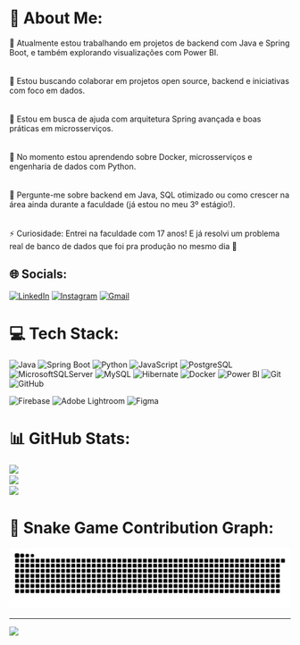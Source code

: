 # 💫 About Me:
🎯 Atualmente estou trabalhando em projetos de backend com Java e Spring Boot, e também explorando visualizações com Power BI.<br><br>  
🤝 Estou buscando colaborar em projetos open source, backend e iniciativas com foco em dados.<br><br>  
🙋 Estou em busca de ajuda com arquitetura Spring avançada e boas práticas em microsserviços.<br><br>  
🌱 No momento estou aprendendo sobre Docker, microsserviços e engenharia de dados com Python.<br><br>  
💬 Pergunte-me sobre backend em Java, SQL otimizado ou como crescer na área ainda durante a faculdade (já estou no meu 3º estágio!).<br><br>  
⚡ Curiosidade: Entrei na faculdade com 17 anos! E já resolvi um problema real de banco de dados que foi pra produção no mesmo dia 🚀<br>

## 🌐 Socials:
[![LinkedIn](https://img.shields.io/badge/LinkedIn-%230077B5.svg?logo=linkedin&logoColor=white)](https://linkedin.com/in/zitosamuel)
[![Instagram](https://img.shields.io/badge/Instagram-E4405F.svg?logo=instagram&logoColor=white)](https://instagram.com/samuelldemoraes)
[![Gmail](https://img.shields.io/badge/Gmail-D14836.svg?logo=gmail&logoColor=white)](mailto:samuellmoraes28@gmail.com)

# 💻 Tech Stack:
![Java](https://img.shields.io/badge/java-%23ED8B00.svg?style=for-the-badge&logo=openjdk&logoColor=white)
![Spring Boot](https://img.shields.io/badge/springboot-%236DB33F.svg?style=for-the-badge&logo=spring-boot&logoColor=white)
![Python](https://img.shields.io/badge/python-3670A0?style=for-the-badge&logo=python&logoColor=ffdd54)
![JavaScript](https://img.shields.io/badge/javascript-%23323330.svg?style=for-the-badge&logo=javascript&logoColor=%23F7DF1E)
![PostgreSQL](https://img.shields.io/badge/postgres-%23316192.svg?style=for-the-badge&logo=postgresql&logoColor=white)
![MicrosoftSQLServer](https://img.shields.io/badge/Microsoft%20SQL%20Server-CC2927?style=for-the-badge&logo=microsoft%20sql%20server&logoColor=white)
![MySQL](https://img.shields.io/badge/mysql-4479A1.svg?style=for-the-badge&logo=mysql&logoColor=white)
![Hibernate](https://img.shields.io/badge/Hibernate-59666C?style=for-the-badge&logo=Hibernate&logoColor=white)
![Docker](https://img.shields.io/badge/docker-2496ED.svg?style=for-the-badge&logo=docker&logoColor=white)
![Power BI](https://img.shields.io/badge/Power_BI-F2C811?style=for-the-badge&logo=powerbi&logoColor=black)
![Git](https://img.shields.io/badge/git-%23F05033.svg?style=for-the-badge&logo=git&logoColor=white)
![GitHub](https://img.shields.io/badge/github-%23121011.svg?style=for-the-badge&logo=github&logoColor=white)

<!-- Extras -->
![Firebase](https://img.shields.io/badge/firebase-a08021?style=for-the-badge&logo=firebase&logoColor=ffcd34)
![Adobe Lightroom](https://img.shields.io/badge/Adobe%20Lightroom-31A8FF.svg?style=for-the-badge&logo=Adobe%20Lightroom&logoColor=white)
![Figma](https://img.shields.io/badge/figma-%23F24E1E.svg?style=for-the-badge&logo=figma&logoColor=white)

# 📊 GitHub Stats:
![](https://github-readme-stats.vercel.app/api?username=Samuelzito&theme=neon&hide_border=false&include_all_commits=false&count_private=false)<br/>
![](https://nirzak-streak-stats.vercel.app/?user=Samuelzito&theme=neon&hide_border=false)<br/>
![](https://github-readme-stats.vercel.app/api/top-langs/?username=Samuelzito&theme=neon&hide_border=false&include_all_commits=false&count_private=false&layout=compact)

# 🐍 Snake Game Contribution Graph:

![snake gif](https://github.com/Samuelzito/Samuelzito/blob/output/github-contribution-grid-snake.svg)

---
[![](https://visitcount.itsvg.in/api?id=Samuelzito&icon=10&color=2)](https://visitcount.itsvg.in)

<!-- Proudly created with GPRM ( https://gprm.itsvg.in ) -->
